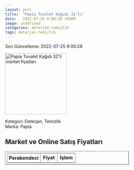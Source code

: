```yaml
---
layout: post
title:  "Papia Tuvalet Kağıdı 32'li"
date:   2022-07-25 6:00:28 +0300
image: undefined
categories: deterjan-temizlik
tags: deterjan-temizlik
---
```


Son Güncelleme: 2022-07-25 9:00:28

<img src="undefined" width="200" alt="Papia Tuvalet Kağıdı 32'li market fiyatları" />

Kategori: Deterjan, Temizlik
<br />
Marka: Papia

<h2>Market ve Online Satış Fiyatları</h2>

<table border="1" style="padding: 5px;width:80%;">
  <tr>
    <td style="padding: 5px;"><strong>Perakendeci</strong></td>
    <td><strong>Fiyat</strong></td>
    <td><strong>İşlem</strong></td>
  </tr>
  
</table>
